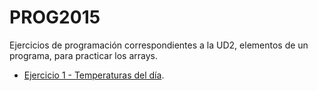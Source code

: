 # PROG2015

Ejercicios de programación correspondientes a la UD2, elementos de un programa, para practicar los arrays.

- [Ejercicio 1 - Temperaturas del día](./01_temperaturas_dia/).
